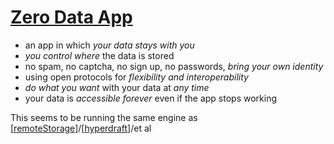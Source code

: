 # [Zero Data App](https://0data.app/)

-   an app in which _your data stays with you_
-   _you control where_ the data is stored
-   no spam, no captcha, no sign up, no passwords, _bring your own identity_
-   using open protocols for _flexibility and interoperability_
-   _do what you want_ with your data at _any time_
-   your data is _accessible forever_ even if the app stops working


This seems to be running the same engine as [[remoteStorage]]/[[hyperdraft]]/et al

[//begin]: # "Autogenerated link references for markdown compatibility"
[remoteStorage]: remoteStorage.md "remoteStorage"
[hyperdraft]: hyperdraft.md "hyperdraft"
[//end]: # "Autogenerated link references"
